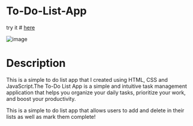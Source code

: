 # To-Do-List-App

try it # [here](https://to-do-list-8a0e5.web.app/)

![image](https://github.com/petboa/To-Do-List-App/assets/112291489/ba4bf9d3-8d2b-46e9-8ca4-75375e632905)

# Description

This is a simple to do list app that I created using HTML, CSS and JavaScript.The To-Do List App is a simple and intuitive task management application that helps you organize your daily tasks, prioritize your work, and boost your productivity.

This is a simple to do list app that allows users to add and delete in their lists as well as mark them complete!
